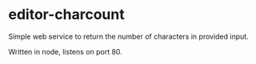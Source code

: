 # editor-charcount

Simple web service to return the number of characters in provided input.

Written in node, listens on port 80.
